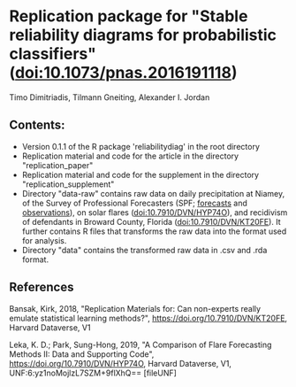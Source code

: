 Replication package for "Stable reliability diagrams for probabilistic classifiers" ([doi:10.1073/pnas.2016191118](https://doi.org/10.1073/pnas.2016191118))
================
Timo Dimitriadis, Tilmann Gneiting, Alexander I. Jordan

## Contents:

- Version 0.1.1 of the R package 'reliabilitydiag' in the root directory
- Replication material and code for the article in the directory "replication_paper"
- Replication material and code for the supplement in the directory "replication_supplement"
- Directory "data-raw" contains raw data on daily precipitation at Niamey, of the Survey of Professional Forecasters (SPF; [forecasts](https://www.philadelphiafed.org/surveys-and-data/recess) and [observations](https://www.philadelphiafed.org/surveys-and-data/real-time-data-research/routput)), on solar flares ([doi:10.7910/DVN/HYP74O](https://doi.org/10.7910/DVN/HYP74O)), and recidivism of defendants in Broward County, Florida ([doi:10.7910/DVN/KT20FE](https://doi.org/10.7910/DVN/KT20FE)). It further contains R files that transforms the raw data into the format used for analysis.
- Directory "data" contains the transformed raw data in .csv and .rda format.

## References

Bansak, Kirk, 2018, "Replication Materials for: Can non-experts really emulate statistical learning methods?", https://doi.org/10.7910/DVN/KT20FE, Harvard Dataverse, V1

Leka, K. D.; Park, Sung-Hong, 2019, "A Comparison of Flare Forecasting Methods II: Data and Supporting Code", https://doi.org/10.7910/DVN/HYP74O, Harvard Dataverse, V1, UNF:6:yz1noMojlzL7SZM+9flXhQ== [fileUNF]
